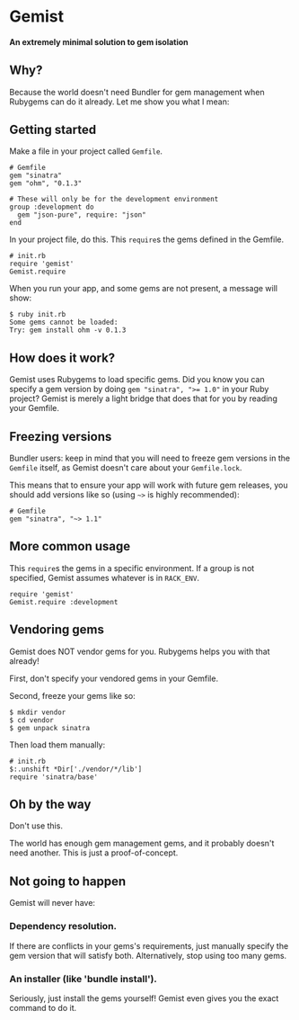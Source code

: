 # Gemist
#### An extremely minimal solution to gem isolation

## Why?

Because the world doesn't need Bundler for gem management when Rubygems can do 
it already. Let me show you what I mean:

## Getting started

Make a file in your project called `Gemfile`.

    # Gemfile
    gem "sinatra"
    gem "ohm", "0.1.3"
   
    # These will only be for the development environment
    group :development do
      gem "json-pure", require: "json"
    end

In your project file, do this.
This `require`s the gems defined in the Gemfile.

    # init.rb
    require 'gemist'
    Gemist.require

When you run your app, and some gems are not present, a message will show:

    $ ruby init.rb
    Some gems cannot be loaded:
    Try: gem install ohm -v 0.1.3

## How does it work?

Gemist uses Rubygems to load specific gems. Did you know you can specify a 
gem version by doing `gem "sinatra", ">= 1.0"` in your Ruby project? Gemist 
is merely a light bridge that does that for you by reading your Gemfile.

## Freezing versions

Bundler users: keep in mind that you will need to freeze gem versions in the 
`Gemfile` itself, as Gemist doesn't care about your `Gemfile.lock`.

This means that to ensure your app will work with future gem releases, you 
should add versions like so (using `~>` is highly recommended):

    # Gemfile
    gem "sinatra", "~> 1.1"

## More common usage

This `require`s the gems in a specific environment. If a group is not 
specified, Gemist assumes whatever is in `RACK_ENV`.

    require 'gemist'
    Gemist.require :development

## Vendoring gems

Gemist does NOT vendor gems for you. Rubygems helps you with that already!

First, don't specify your vendored gems in your Gemfile.

Second, freeze your gems like so:

    $ mkdir vendor
    $ cd vendor
    $ gem unpack sinatra

Then load them manually:

    # init.rb
    $:.unshift *Dir['./vendor/*/lib']
    require 'sinatra/base'

## Oh by the way

Don't use this.

The world has enough gem management gems, and it probably doesn't need 
another. This is just a proof-of-concept.

## Not going to happen

Gemist will never have:

### Dependency resolution.

If there are conflicts in your gems's requirements, just manually specify the 
gem version that will satisfy both. Alternatively, stop using too many gems.

### An installer (like 'bundle install').

Seriously, just install the gems yourself! Gemist even gives you the exact 
command to do it.

